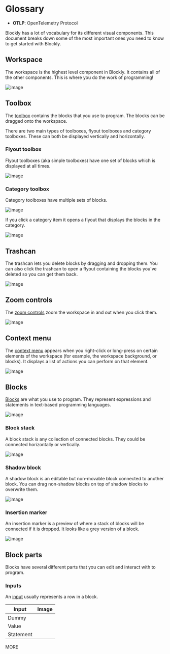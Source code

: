 # Glossary

- **OTLP**: OpenTelemetry Protocol

Blockly has a lot of vocabulary for its different visual components. This document breaks down some of the most important ones you need to know to get started with Blockly.

## Workspace

The workspace is the highest level component in Blockly. It contains all of the other components. This is where you do the work of programming!

![image](https://github.com/user-attachments/assets/2ced8c73-2d14-4a8a-aff3-48af426f7396)


## Toolbox

The [toolbox](https://developers.google.com/blockly/guides/configure/web/toolbox) contains the blocks that you use to program. The blocks can be dragged onto the workspace.

There are two main types of toolboxes, flyout toolboxes and category toolboxes. These can both be displayed vertically and horizontally.

### Flyout toolbox

Flyout toolboxes (aka simple toolboxes) have one set of blocks which is displayed at all times.

![image](https://github.com/user-attachments/assets/d311a520-914d-47ab-a13b-ce0ab75923d0)

### Category toolbox

Category toolboxes have multiple sets of blocks.

![image](https://github.com/user-attachments/assets/266027c7-8530-4b1e-bc17-d15e74866c18)

If you click a category item it opens a flyout that displays the blocks in the category.

![image](https://github.com/user-attachments/assets/cfb592b1-cc85-4e5e-bc96-6da902cb4cc4)

## Trashcan

The trashcan lets you delete blocks by dragging and dropping them. You can also click the trashcan to open a flyout containing the blocks you've deleted so you can get them back.

![image](https://github.com/user-attachments/assets/9e6ae8dd-9b9e-4e52-96a3-194a6b8ffd8b)

## Zoom controls

The [zoom controls](https://developers.google.com/blockly/guides/configure/web/zoom) zoom the workspace in and out when you click them.

![image](https://github.com/user-attachments/assets/e54582c1-8d7a-485b-bb00-94df2220dfda)

## Context menu

The [context menu](https://developers.google.com/blockly/guides/configure/web/context-menus) appears when you right-click or long-press on certain elements of the workspace (for example, the workspace background, or blocks). It displays a list of actions you can perform on that element.

![image](https://github.com/user-attachments/assets/5fc62ce9-2253-4f91-b419-1c7e60f282a6)

## Blocks

[Blocks](https://developers.google.com/blockly/guides/create-custom-blocks/define-blocks) are what you use to program. They represent expressions and statements in text-based programming languages.

![image](https://github.com/user-attachments/assets/665811c0-2549-434e-83ba-b3a48b65fd29)

### Block stack

A block stack is any collection of connected blocks. They could be connected horizontally or vertically.

![image](https://github.com/user-attachments/assets/e1f7c922-80d8-4c2b-8908-76a6630eaad3)

### Shadow block

A shadow block is an editable but non-movable block connected to another block. You can drag non-shadow blocks on top of shadow blocks to overwrite them.

![image](https://github.com/user-attachments/assets/7ff8e441-766b-465c-9f51-934f47c527a9)

### Insertion marker

An insertion marker is a preview of where a stack of blocks will be connected if it is dropped. It looks like a grey version of a block.

![image](https://github.com/user-attachments/assets/032fa8a9-e2ff-471c-86fb-ff94892ffa4d)

## Block parts

Blocks have several different parts that you can edit and interact with to program.

### Inputs

An [input](https://developers.google.com/blockly/guides/create-custom-blocks/inputs/overview#inputs) usually represents a row in a block.

| Input | Image |
| --- | --- |
| Dummy | |
| Value | |
| Statement | |


MORE
